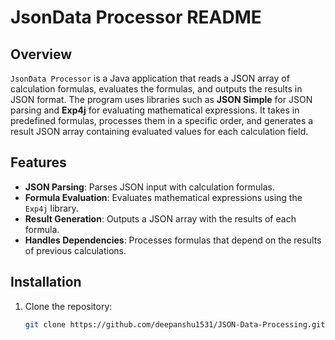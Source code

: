 # JsonData Processor README

## Overview

`JsonData Processor` is a Java application that reads a JSON array of calculation formulas, evaluates the formulas, and outputs the results in JSON format. The program uses libraries such as **JSON Simple** for JSON parsing and **Exp4j** for evaluating mathematical expressions. It takes in predefined formulas, processes them in a specific order, and generates a result JSON array containing evaluated values for each calculation field.

## Features

- **JSON Parsing**: Parses JSON input with calculation formulas.
- **Formula Evaluation**: Evaluates mathematical expressions using the `Exp4j` library.
- **Result Generation**: Outputs a JSON array with the results of each formula.
- **Handles Dependencies**: Processes formulas that depend on the results of previous calculations.

## Installation

1. Clone the repository:
   ```bash
   git clone https://github.com/deepanshu1531/JSON-Data-Processing.git
